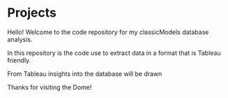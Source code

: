 # Projects

Hello! Welcome to the code repository for my classicModels database analysis.

In this repository is the code use to extract data in a format that is Tableau friendly.

From Tableau insights into the database will be drawn

Thanks for visiting the Dome!
